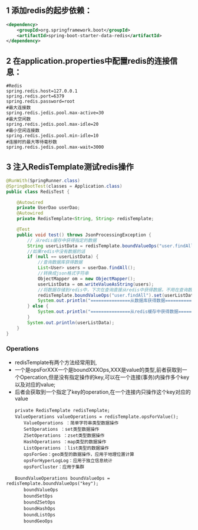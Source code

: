 ## 1 添加redis的起步依赖：
<!-- 配置使用redis启动器 -->
```xml
<dependency>
    <groupId>org.springframework.boot</groupId>
    <artifactId>spring-boot-starter-data-redis</artifactId>
</dependency>
```
## 2 在application.properties中配置redis的连接信息：
```properties
#Redis
spring.redis.host=127.0.0.1
spring.redis.port=6379
spring.redis.password=root
#最大连接数
spring.redis.jedis.pool.max-active=30
#最大空闲数
spring.redis.jedis.pool.max-idle=20
#最小空闲连接数
spring.redis.jedis.pool.min-idle=10
#连接时的最大等待毫秒数
spring.redis.jedis.pool.max-wait=3000
```

## 3 注入RedisTemplate测试redis操作
```java
@RunWith(SpringRunner.class)
@SpringBootTest(classes = Application.class)
public class RedisTest {

    @Autowired
    private UserDao userDao;
    @Autowired
    private RedisTemplate<String, String> redisTemplate;

    @Test
    public void test() throws JsonProcessingException {
        // 从redis缓存中获得指定的数据
        String userListData = redisTemplate.boundValueOps("user.findAll").get();
        //如果redis中没有数据的话
        if (null == userListData) {
            //查询数据库获得数据
            List<User> users = userDao.findAll();
            //转换成json格式字符串
            ObjectMapper om = new ObjectMapper();
            userListData = om.writeValueAsString(users);
            //将数据存储到redis中，下次在查询直接从redis中获得数据，不用在查询数据库
            redisTemplate.boundValueOps("user.findAll").set(userListData);
            System.out.println("===============从数据库获得数据===============");
        } else {
            System.out.println("===============从redis缓存中获得数据===============");
        }
        System.out.println(userListData);
    }
}
```
### Operations
 - redisTemplate有两个方法经常用到,
 - 一个是opsForXXX一个是boundXXXOps,XXX是value的类型,前者获取到一个Opercation,但是没有指定操作的key,可以在一个连接(事务)内操作多个key以及对应的value;
 - 后者会获取到一个指定了key的operation,在一个连接内只操作这个key对应的value


```text
　　private RedisTemplate redisTemplate;
　　ValueOperations valueOperations = redisTemplate.opsForValue();
　　　　ValueOperations ：简单字符串类型数据操作
　　　　SetOperations ：set类型数据操作
　　　　ZSetOperations ：zset类型数据操作
　　　　HashOperations ：map类型的数据操作
　　　　ListOperations ：list类型的数据操作
　　　　opsForGeo：geo类型的数据操作，应用于地理位置计算
　　　　opsForHyperLogLog：应用于独立信息统计
　　　　opsForCluster：应用于集群

　　BoundValueOperations boundValueOps = redisTemplate.boundValueOps("key");
　　　　boundValueOps
　　　　boundSetOps
　　　　boundZSetOps
　　　　boundHashOps
　　　　boundListOps
　　　　boundGeoOps
```



